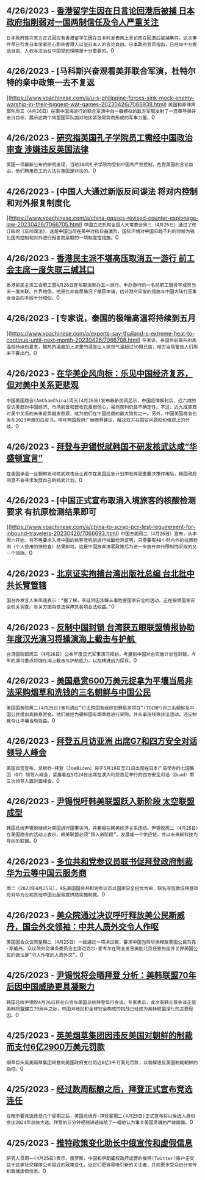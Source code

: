
  ## 4/26/2023 - [香港留学生因在日言论回港后被捕 日本政府指削弱对一国两制信任及令人严重关注](https://www.voachinese.com/a/arrest-of-hong-kong-student-for-speech-in-japan-harms-trust-in-one-country-two-systems-japanese-government-20230426/7067313.html)
 ```日本政府首次官方正式回应有香港留学生因在日本时发表网上言论而在回港后被捕事件。这次事件早已引发日本学者担心影响香港人以至日本人的言论自由。日本政府官员指出，已经向中方表达自由、人权与法治在中国受到保障是十分重要的。```0
  ## 4/26/2023 - [马科斯兴奋观看美菲联合军演，杜特尔特的亲中政策一去不复返

](https://www.voachinese.com/a/u-s-philippine-forces-sink-mock-enemy-warship-in-their-biggest-war-games-20230426/7066938.html)
 ```美国和菲律宾部队周三（4月26日）在南中国海进行的联合军演中向一艘模拟的敌方军舰发射了一连串导弹并击沉目标，展示这两个同盟国军队面对地区紧张局势而形成的军事力量。```0
  ## 4/26/2023 - [研究指英国孔子学院员工需经中国政治审查 涉嫌违反英国法律](https://www.voachinese.com/a/uk-research-says-confucius-staff-were-politically-vetted-by-china-which-could-be-illegal-practice-in-uk-20230426/7067173.html)
 ```英国一项最新公布的研究发现，当地30间孔子学院均受到中国共产党控制，危害英国的言论自由，他们聘用员工的方法在英国是非法的。```0
  ## 4/26/2023 - [中国人大通过新版反间谍法 将对内控制和对外报复制度化



](https://www.voachinese.com/a/china-passes-revised-counter-espionage-law-20230426/7066705.html)
 ```中国立法机构全国人大常委会周三（4月26日）通过了修订版的《反间谍法》，这是中国当局在美中对抗日益激烈，国际环境对中国日趋不利的时候为强化国内控制和对外进行报复而采取的一项制度性措施。```0
  ## 4/26/2023 - [香港民主派不堪高压取消五一游行 前工会主席一度失联三缄其口](https://www.voachinese.com/a/hong-kong-labor-day-march-cancelled-after-organizer-gone-missing/7066981.html)
 ```香港前民主派工会职工盟4月26日宣布取消举办五一游行。申办游行的一名前职工盟骨干成员当天一度失联。外界相信，他是在非自愿情况下撤回申请，估计港府采取的措施与中国大陆打压集会自由的手段十分相似。```0
  ## 4/26/2023 - [专家说，泰国的极端高温将持续到五月

](https://www.voachinese.com/a/experts-say-thailand-s-extreme-heat-to-continue-until-next-month-20230426/7066708.html)
 ```专家说，泰国目前飙升的高温将持续到夏末。酷热的温度加上浓重的湿度让人感觉气温超过50摄氏度，地方当局警告人们周末不要出门。```0
  ## 4/26/2023 - [在华美企风向标：乐见中国经济复苏，但对美中关系更悲观](https://www.voachinese.com/a/amcham-china-s-april-flash-survey-and-2023-white-paper-20230426/7066804.html)
 ```中国美国商会(AmChamChina)周三(4月26日)发布最新民调显示，中国疫情解封后，近六成的受访美商对中国经济、市场前景和营收已重燃信心，虽然获利仍具不确定性。不过，近九成美商对美中关系的未来走势越发悲观，成为他们在中国经商的最大隐忧之一。另外，中国美国商会也发布2023年度的白皮书，呼吁两国政府广纳商界建议，解决双方在国安问题和价值观上的分歧。```0
  ## 4/26/2023 - [拜登与尹锡悦就韩国不研发核武达成“华盛顿宣言”](https://www.voachinese.com/a/washington-declaration-allows-seoul-greater-role-in-u-s-contingency-planning-20230426/7066839.html)
 ```在美国承诺一旦朝鲜发动核武攻击会让首尔在美国应急计划中发挥更重要决策作用后，韩国政府同意不会寻求发展自己的核武计划。```0
  ## 4/26/2023 - [中国正式宣布取消入境旅客的核酸检测要求 有抗原检测结果即可



](https://www.voachinese.com/a/china-to-scrap-pcr-test-requirement-for-inbound-travelers-20230426/7066693.html)
 ```中国方面周二（4月26日）宣布，从本周六开始，将不再要求入境中国的旅客登机前进行核酸检测证明，只需要有48小时内作的抗原检测（个人使用的快检盒）结果即可。这是中国放弃清零政策后为进一步放开旅行限制而采取的又一个措施。```0
  ## 4/26/2023 - [北京证实拘捕台湾出版社总编 台北批中共长臂管辖](https://www.voachinese.com/a/beijing-confirms-detaining-taiwan-book-editor-20230426/7066642.html)
 ```国台办发言人朱凤莲表示：“据了解，李延贺因涉嫌从事危害国家安全的活动，正在接受国家安全机关调查。有关方面将依法保障其各项合法权益。”```0
  ## 4/26/2023 - [反制中国封锁 台湾获五眼联盟情报协助 年度汉光演习将操演海上截击与护航 ](https://www.voachinese.com/a/taiwan-announces-annual-military-exercises-20230426/7066615.html)
 ```台湾国防部周三（4月26日）公布年度汉光军事演习规划，考量到中国对台实施计划性封锁，今年的演习重点将强化海上截击与护航能力，以及精进战力保存。```0
  ## 4/26/2023 - [美国悬赏600万美元捉拿为平壤当局非法采购烟草和洗钱的三名朝鲜与中国公民](https://www.voachinese.com/a/us-seeks-to-arrest-chinese-and-north-koreans-for-sanction-violations-20230426/7066611.html)
 ```美国国务院周二(4月25日)宣布通过“打击跨国有组织犯罪悬赏项目”(TOCRP)对三名朝鲜及中国公民提出高额悬赏金。他们被控为朝鲜国有烟草商进行采购，并从事洗钱等非法活动，违反制裁令让平壤当局受益。```0
  ## 4/26/2023 - [拜登五月访亚洲 出席G7和四方安全对话领导人峰会](https://www.voachinese.com/a/biden-to-visit-asia-in-may-20230426/7066584.html)
 ```美国白宫宣布，总统乔·拜登（JoeBiden）将于5月19日至21日出席在日本广岛举办的七国集团（G7）领导人峰会，紧接着在5月24日出席在澳大利亚悉尼举行的四方安全对话（Quad）第三次领导人面对面峰会。```0
  ## 4/26/2023 - [尹锡悦吁韩美联盟跃入新阶段 太空联盟成型](https://www.voachinese.com/a/south-korea-president-us-alliance-new-phases-20230426/7066578.html)
 ```韩国总统尹锡悦继续对美国进行国事访问，并着眼在韩美经济关系连结。尹锡悦周二（4月25日）在美国商会的活动上表示，韩美联盟必须“跃入新阶段”，发展成一个供应链，并以未来新科技为导向的联盟。```0
  ## 4/26/2023 - [多位共和党参议员联书促拜登政府制裁华为云等中国云服务商](https://www.voachinese.com/a/us-senators-urge-biden-admin-to-sanction-chinese-cloud-providers-20230426/7066568.html)
 ```周二（2023年4月25日），9名美国国会共和党参议员以国家安全担忧为由，联名写信敦促拜登政府对华为云和其他中国云服务提供商实施制裁。```0
  ## 4/26/2023 - [美众院通过决议呼吁释放美公民斯威丹，国会外交领袖：中共人质外交令人作呕](https://www.voachinese.com/a/us-house-passes-resolution-swidan-20230425/7066475.html)
 ```美国国会众议院星期二（4月25日）一致通过一项决议案，要求中国当局尽快释放美国公民马克·斯威丹。众议院外交事务委员会主席迈克尔·麦考尔在院会发言痛批北京任意拘留并关押美国公民的做法是“令人作呕的人质外交”。```0
  ## 4/25/2023 - [尹锡悦将会晤拜登 分析：美韩联盟70年后因中国威胁更具凝聚力](https://www.voachinese.com/a/us-rok-summit-preview-20230425/7065949.html)
 ```韩国总统尹锡悦4月26日将在白宫与美国总统拜登举行会谈。专家表示，此次美韩元首会谈正值美韩同盟建立70周年之际，中国对地区和全球安全构成的挑战已经成为美韩联盟深化的主要促因。```0
  ## 4/25/2023 - [英美烟草集团因违反美国对朝鲜的制裁而支付6亿2900万美元罚款](https://www.voachinese.com/a/bat-fined-for-violating-us-sanctions-20230425/7066091.html)
 ```烟草巨头英美烟草集团同意向美国政府支付将近6亿3千万美元罚款，以和解违反美国制裁朝鲜的指控。```0
  ## 4/25/2023 - [经过数周酝酿之后，拜登正式宣布竞选连任](https://www.voachinese.com/a/after-weeks-of-hinting-biden-announces-reelection-bid-20230425/7066062.html)
 ```在暗示要竞选连任几个星期之后，美国总统乔·拜登星期二(4月25日)正式宣布将以候选人身份参加2024年总统大选。拜登的三分钟视频讲话描绘了一幅他认为事关美国灵魂的严峻画面。```0
  ## 4/25/2023 - [推特政策变化助长中俄宣传和虚假信息](https://www.voachinese.com/a/twitter-changes-stoke-russian-chinese-propaganda-surge-20230425/7066002.html)
 ```研究人员周一(4月25日)表示，俄罗斯、中国和伊朗威权政府运营的推特(Twitter)账户正受益于这家社交媒体公司最近的政策变化，让它们更容易吸引新的关注者，并向更多受众进行宣传和散播虚假信息。```0